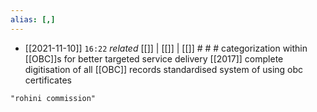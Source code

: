 ```yaml
---
alias: [,]
---
```


- [[2021-11-10]]  `16:22` _related_ [[]] | [[]] | [[]] # # #
categorization within [[OBC]]s for better targeted service delivery [[2017]]
complete digitisation of all [[OBC]] records
standardised system of using obc certificates
```query
"rohini commission"
```